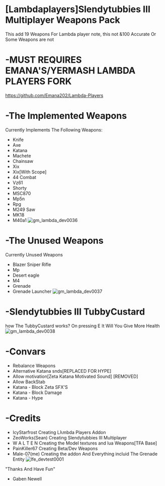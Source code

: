# [Lambdaplayers]Slendytubbies III Multiplayer Weapons Pack
This add 19 Weapons For Lambda player note, this not &100 Accurate Or Some Weapons are not

# -**MUST REQUIRES EMANA'S/YERMASH LAMBDA PLAYERS FORK**
https://github.com/Emana202/Lambda-Players

# -The Implemented Weapons
Currently Implements The Following Weapons:
- Knife
- Axe
- Katana
- Machete
- Chainsaw
- Xix
- Xix[With Scope]
- 44 Combat
- Vz61
- Shorty
- MSC870
- Mp5n
- Rpg
- M249 Saw
- MK18
- M40a1
![gm_lambda_dev0036](https://github.com/Lambdaplayer/Slendytubbies-III-Multiplayer/assets/140025609/f0f204b0-2b36-4896-b0e9-10eb8e6281fb)

 # -The Unused Weapons
 Currently Unused Weapons
 - Blazer Sniper Rifle
 - Mp
 - Desert eagle
 - M4
 - Grenade
 - Grenade Launcher
![gm_lambda_dev0037](https://github.com/Lambdaplayer/Slendytubbies-III-Multiplayer/assets/140025609/abce2897-fab3-45c7-9149-735446f4a58b)



# -Slendytubbies III TubbyCustard
how The TubbyCustard works? On pressing E It Will You Give More Health
![gm_lambda_dev0038](https://github.com/Lambdaplayer/Slendytubbies-III-Multiplayer/assets/140025609/cb371788-c809-4193-876f-4678c38ad02e)


# -Convars
- Rebalance Weapons
- Alternative Katana snds[REPLACED FOR HYPE]
- Allow motivation[Zeta Katana Motivated Sound] [REMOVED]
- Allow BackStab
- Katana - Block Zeta SFX'S
- Katana - Block Damage
- Katana - Hype

# -Credits
- IcyStarfrost Creating Lλmbda Players Addon
- ZeoWorks(Sean) Creating Slendytubbies III Multiplayer
- W A L T E N Creating the Model textures and lua Weapons[TFA Base]
- PainKiller67 Creating Beta/Dev Weapons
- Male-07(me) Creating the addon And Everything incluid The Grenade Entity 
![lfe_devtest0001](https://github.com/Lambdaplayer/Lambdaplayer-Slendytubbies-3-Multiplayer-Weapons-Pack/assets/140025609/3466114d-c00f-4c50-9eee-af61bf5ca754)



 "Thanks And Have Fun"
- Gaben Newell
